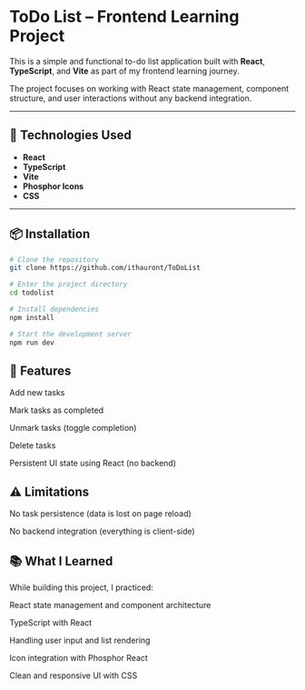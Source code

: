 # ToDo List – Frontend Learning Project

This is a simple and functional to-do list application built with **React**, **TypeScript**, and **Vite** as part of my frontend learning journey.

The project focuses on working with React state management, component structure, and user interactions without any backend integration.

---

## 🚀 Technologies Used

- **React**
- **TypeScript**
- **Vite**
- **Phosphor Icons**
- **CSS**

---

## 📦 Installation

```bash
# Clone the repository
git clone https://github.com/ithauront/ToDoList

# Enter the project directory
cd todolist

# Install dependencies
npm install

# Start the development server
npm run dev
```
## 🧩 Features

   Add new tasks

   Mark tasks as completed

  Unmark tasks (toggle completion)

   Delete tasks

  Persistent UI state using React (no backend)

## ⚠️ Limitations

  No task persistence (data is lost on page reload)

  No backend integration (everything is client-side)

## 📚 What I Learned

While building this project, I practiced:

   React state management and component architecture

   TypeScript with React

   Handling user input and list rendering

   Icon integration with Phosphor React

   Clean and responsive UI with CSS
